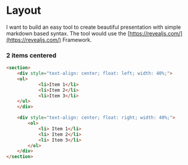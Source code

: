 # Layout

I want to build an easy tool to create beautiful presentation with simple markdown based syntax. The tool would use the [https://revealjs.com/](https://revealjs.com/) Framework.



### 2 items centered 
```html
<section>
	<div style="text-align: center; float: left; width: 40%;">
	<ul>
			<li>Item 1</li>
			<li>Item 2</li>
			<li>Item 3</li>
	</ul>
	</div>

	<div style="text-align: center; float: right; width: 40%;">
		<ol>
			<li> Item 1</li>
			<li> Item 2</li>
			<li> Item 3</li>
		</ol>
	</div>
</section>
````

